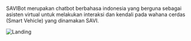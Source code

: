 SAVIBot merupakan chatbot berbahasa indonesia yang berguna sebagai asisten virtual untuk melakukan interaksi dan kendali pada wahana cerdas (Smart Vehicle) yang dinamakan SAVI.

![Landing](https://drive.google.com/file/d/1ZfhT7_cFNYomojni0tPW3Iyyt24BEdEc/view?usp=drive_link)
